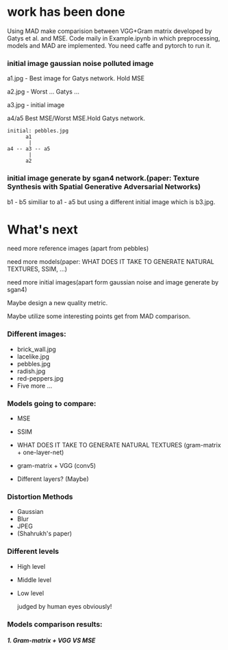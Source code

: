 # work has been done

Using MAD make comparision between VGG+Gram matrix developed by Gatys et al. and MSE. Code maily in Example.ipynb in which preprocessing, models and MAD are implemented. You need caffe and pytorch to run it.

### initial image gaussian noise polluted image

a1.jpg - Best image for Gatys network. Hold MSE

a2.jpg - Worst ...      Gatys ...

a3.jpg - initial image

a4/a5 Best MSE/Worst MSE.Hold Gatys network.

    initial: pebbles.jpg
          a1
           | 
    a4 -- a3 -- a5
           |
          a2

### initial image generate by sgan4 network.(paper: Texture Synthesis with Spatial Generative Adversarial Networks)

b1 - b5 similiar to a1 - a5 but using a different initial image which is b3.jpg.



# What's next
need more reference images (apart from pebbles) 

need more models(paper: WHAT DOES IT TAKE TO GENERATE NATURAL TEXTURES, SSIM, ...)

need more initial images(apart form gaussian noise and image generate by sgan4)


Maybe design a new quality metric.

Maybe utilize some interesting points get from MAD comparison.



### Different images:

* brick_wall.jpg
* lacelike.jpg
* pebbles.jpg
* radish.jpg
* red-peppers.jpg
* Five more ...



### Models going to compare:

* MSE

* SSIM

* WHAT DOES IT TAKE TO GENERATE NATURAL TEXTURES (gram-matrix + one-layer-net)

* gram-matrix + VGG (conv5)

* Different layers? (Maybe)

  

### Distortion Methods

* Gaussian
* Blur
* JPEG
* (Shahrukh's paper)

### Different levels

* High level

* Middle level

* Low level

  judged by human eyes obviously!

### Models comparison results:

##### 1. Gram-matrix + VGG VS MSE



